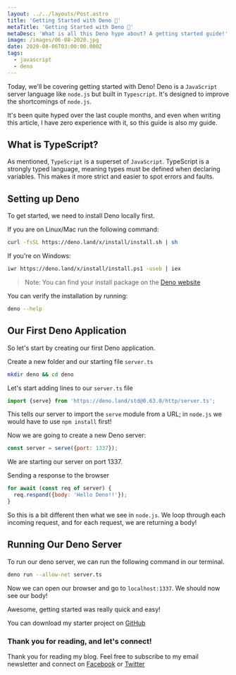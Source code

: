 ```yaml
---
layout: ../../layouts/Post.astro
title: 'Getting Started with Deno 🦕'
metaTitle: 'Getting Started with Deno 🦕'
metaDesc: 'What is all this Deno hype about? A getting started guide!'
image: /images/06-08-2020.jpg
date: 2020-08-06T03:00:00.000Z
tags:
  - javascript
  - deno
---
```


Today, we'll be covering getting started with Deno! Deno is a `JavaScript` server language like `node.js` but built in `Typescript`.
It's designed to improve the shortcomings of `node.js`.

It's been quite hyped over the last couple months, and even when writing this article, I have zero experience with it, so this guide is also my guide.

## What is TypeScript?

As mentioned, `TypeScript` is a superset of `JavaScript`. TypeScript is a strongly typed language, meaning types must be defined when declaring variables. This makes it more strict and easier to spot errors and faults.

## Setting up Deno

To get started, we need to install Deno locally first.

If you are on Linux/Mac run the following command:

```bash
curl -fsSL https://deno.land/x/install/install.sh | sh
```

If you're on Windows:

```bash
iwr https://deno.land/x/install/install.ps1 -useb | iex
```

> Note: You can find your install package on the [Deno website](https://deno.land/)

You can verify the installation by running:

```bash
deno --help
```

## Our First Deno Application

So let's start by creating our first Deno application.

Create a new folder and our starting file `server.ts`

```bash
mkdir deno && cd deno
```

Let's start adding lines to our `server.ts` file

```js
import {serve} from 'https://deno.land/std@0.63.0/http/server.ts';
```

This tells our server to import the `serve` module from a URL; in `node.js` we would have to use `npm install` first!

Now we are going to create a new Deno server:

```js
const server = serve({port: 1337});
```

We are starting our server on port 1337.

Sending a response to the browser

```js
for await (const req of server) {
  req.respond({body: 'Hello Deno!!'});
}
```

So this is a bit different then what we see in `node.js`.
We loop through each incoming request, and for each request, we are returning a body!

## Running Our Deno Server

To run our deno server, we can run the following command in our terminal.

```bash
deno run --allow-net server.ts
```

Now we can open our browser and go to `localhost:1337`. We should now see our body!

Awesome, getting started was really quick and easy!

You can download my starter project on [GitHub](https://github.com/rebelchris/deno)

### Thank you for reading, and let's connect!

Thank you for reading my blog. Feel free to subscribe to my email newsletter and connect on [Facebook](https://www.facebook.com/DailyDevTipsBlog) or [Twitter](https://twitter.com/DailyDevTips1)
